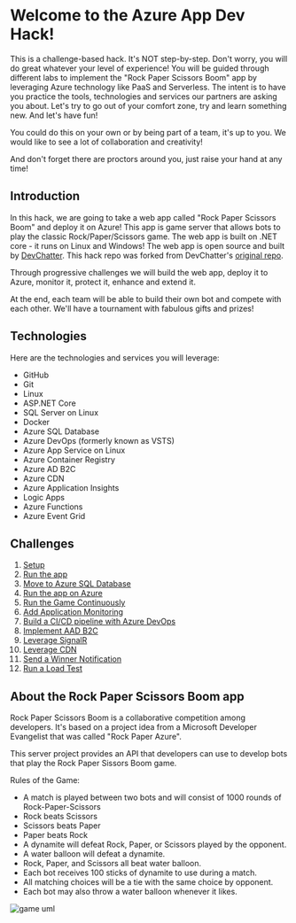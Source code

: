 # Welcome to the Azure App Dev Hack!

This is a challenge-based hack. It's NOT step-by-step. Don't worry, you will do great whatever your level of experience! You will be guided through different labs to implement the  "Rock Paper Scissors Boom" app by leveraging Azure technology like PaaS and Serverless. The intent is to have you practice the tools, technologies and services our partners are asking you about. Let's try to go out of your comfort zone, try and learn something new. And let's have fun!

You could do this on your own or by being part of a team, it's up to you. We would like to see a lot of collaboration and creativity!

And don't forget there are proctors around you, just raise your hand at any time!

## Introduction

In this hack, we are going to take a web app called "Rock Paper Scissors Boom" and deploy it on Azure! This app is game server that allows bots to play the classic Rock/Paper/Scissors game. The web app is built on .NET core - it runs on Linux and Windows! The web app is open source and built by [DevChatter](https://www.twitch.tv/devchatter). This hack repo was forked from DevChatter's [original repo](https://github.com/DevChatter/RockPaperScissorsBoom).

Through progressive challenges we will build the web app, deploy it to Azure, monitor it, protect it, enhance and extend it. 

At the end, each team will be able to build their own bot and compete with each other. We'll have a tournament with fabulous gifts and prizes! 

## Technologies

Here are the technologies and services you will leverage:
- GitHub
- Git
- Linux
- ASP.NET Core
- SQL Server on Linux
- Docker
- Azure SQL Database
- Azure DevOps (formerly known as VSTS)
- Azure App Service on Linux
- Azure Container Registry
- Azure AD B2C
- Azure CDN
- Azure Application Insights
- Logic Apps
- Azure Functions
- Azure Event Grid

## Challenges

1. [Setup](./Student/Guides/challenges/Setup.md)
1. [Run the app](./Student/Guides/challenges/RunTheApp.md)
1. [Move to Azure SQL Database](./Student/Guides/challenges/MoveToAzureSql.md)
1. [Run the app on Azure](./Student/Guides/challenges/RunOnAzure.md)
1. [Run the Game Continuously](./Student/Guides/challenges/RunTheGameContinuously.md)
1. [Add Application Monitoring](./Student/Guides/challenges/AddApplicationMonitoring.md)
1. [Build a CI/CD pipeline with Azure DevOps](./Student/Guides/challenges/BuildCICDPipelineWithAzureDevOps.md)
1. [Implement AAD B2C](./Student/Guides/challenges/ImplementAADB2C.md)
1. [Leverage SignalR](./Student/Guides/challenges/LeverageSignalR.md)
1. [Leverage CDN](./Student/Guides/challenges/LeverageCDN.md)
1. [Send a Winner Notification](./Student/Guides/challenges/SendWinnerNotification.md)
1. [Run a Load Test](./Student/Guides/challenges/RunALoadTest.md)

## About the Rock Paper Scissors Boom app

Rock Paper Scissors Boom is a collaborative competition among developers. It's based on a project idea from a Microsoft Developer Evangelist that was called "Rock Paper Azure".

This server project provides an API that developers can use to develop bots that play the Rock Paper Sissors Boom game.

Rules of the Game:
 * A match is played between two bots and will consist of 1000 rounds of Rock-Paper-Scissors
 * Rock beats Scissors
 * Scissors beats Paper
 * Paper beats Rock
 * A dynamite will defeat Rock, Paper, or Scissors played by the opponent.
 * A water balloon will defeat a dynamite.
 * Rock, Paper, and Scissors all beat water balloon.
 * Each bot receives 100 sticks of dynamite to use during a match.
 * All matching choices will be a tie with the same choice by opponent.
 * Each bot may also throw a water balloon whenever it likes.

![game uml](./Student/Guides/docs/game_diagram.png)
